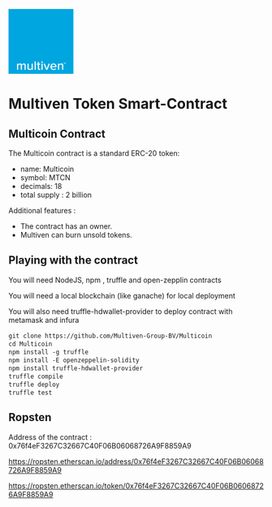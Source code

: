 ![image](assets/logo-multiven.png)

# Multiven Token Smart-Contract

## Multicoin Contract

The Multicoin contract is a standard ERC-20 token:
 - name: Multicoin
 - symbol: MTCN
 - decimals: 18
 - total supply : 2 billion

Additional features :

 - The contract has an owner.
 - Multiven can burn unsold tokens.
 

## Playing with the contract

You will need NodeJS, npm , truffle and open-zepplin contracts

You will need a local blockchain (like ganache) for local deployment

You will also need truffle-hdwallet-provider to deploy contract with metamask and infura 

```
git clone https://github.com/Multiven-Group-BV/Multicoin
cd Multicoin
npm install -g truffle
npm install -E openzeppelin-solidity
npm install truffle-hdwallet-provider
truffle compile
truffle deploy
truffle test
```

## Ropsten 
Address of the contract : 0x76f4eF3267C32667C40F06B06068726A9F8859A9

https://ropsten.etherscan.io/address/0x76f4eF3267C32667C40F06B06068726A9F8859A9

https://ropsten.etherscan.io/token/0x76f4eF3267C32667C40F06B06068726A9F8859A9
